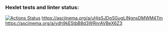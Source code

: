 ### Hexlet tests and linter status:
[![Actions Status](https://github.com/AlexDem1991/python-project-49/workflows/hexlet-check/badge.svg)](https://github.com/AlexDem1991/python-project-49/actions)
https://asciinema.org/a/uHis5JDgSGugLINgnsDMWM4Tm
https://asciinema.org/a/vdh9kEStbB8d3WRnrAVBeX6Z3
